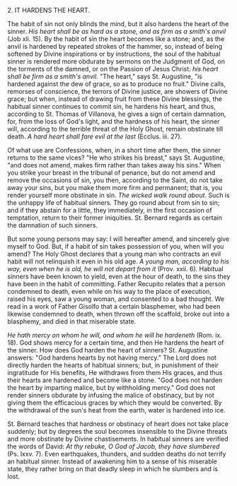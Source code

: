 
2\. IT HARDENS THE HEART.

The habit of sin not only blinds the mind, but it also hardens the heart of the sinner. *His heart shall be as hard as a stone, and as firm as a smith\'s anvil* (Job xli. 15). By the habit of sin the heart becomes like a stone; and, as the anvil is hardened by repeated strokes of the hammer, so, instead of being softened by Divine inspirations or by instructions, the soul of the habitual sinner is rendered more obdurate by sermons on the Judgment of God, on the torments of the damned, or on the Passion of Jesus Christ: *his heart shall be firm as a smith\'s anvil*. \"The heart,\" says St. Augustine, \"is hardened against the dew of grace, so as to produce no fruit.\" Divine calls, remorses of conscience, the terrors of Divine justice, are showers of Divine grace; but when, instead of drawing fruit from these Divine blessings, the habitual sinner continues to commit sin, he hardens his heart, and thus, according to St. Thomas of Villanova, he gives a sign of certain damnation, for, from the loss of God\'s light, and the hardness of his heart, the sinner will, according to the terrible threat of the Holy Ghost, remain obstinate till death. *A hard heart shall fare evil at the last* (Ecclus. iii. 27).

Of what use are Confessions, when, in a short time after them, the sinner returns to the same vices? \"He who strikes his breast,\" says St. Augustine, \"and does not amend, makes firm rather than takes away his sins.\" When you strike your breast in the tribunal of penance, but do not amend and remove the occasions of sin, you then, according to the Saint, do not take away your sins, but you make them more firm and permanent; that is, you render yourself more obstinate in sin. *The wicked walk round about*. Such is the unhappy life of habitual sinners. They go round about from sin to sin; and if they abstain for a little, they immediately, in the first occasion of temptation, return to their former iniquities. St. Bernard regards as certain the damnation of such sinners.

But some young persons may say: I will hereafter amend, and sincerely give myself to God. But, if a habit of sin takes possession of you, when will you amend? The Holy Ghost declares that a young man who contracts an evil habit will not relinquish it even in his old age. *A young man, according to his way, even when he is old, he will not depart from it* (Prov. xxii. 6). Habitual sinners have been known to yield, even at the hour of death, to the sins they have been in the habit of committing. Father Recupito relates that a person condemned to death, even while on his way to the place of execution, raised his eyes, saw a young woman, and consented to a bad thought. We read in a work of Father Gisolfo that a certain blasphemer, who had been likewise condemned to death, when thrown off the scaffold, broke out into a blasphemy, and died in that miserable state.

*He hath mercy on whom he will, and whom he will he hardeneth* (Rom. ix. 18). God shows mercy for a certain time, and then He hardens the heart of the sinner. How does God harden the heart of sinners? St. Augustine answers: \"God hardens hearts by not having mercy.\" The Lord does not directly harden the hearts of habitual sinners; but, in punishment of their ingratitude for His benefits, He withdraws from them His graces, and thus their hearts are hardened and become like a stone. \"God does not harden the heart by imparting malice, but by withholding mercy.\" God does not render sinners obdurate by infusing the malice of obstinacy, but by not giving them the efficacious graces by which they would be converted. By the withdrawal of the sun\'s heat from the earth, water is hardened into ice.

St. Bernard teaches that hardness or obstinacy of heart does not take place suddenly; but by degrees the soul becomes insensible to the Divine threats and more obstinate by Divine chastisements. In habitual sinners are verified the words of David: *At thy rebuke, O God of Jacob, they have slumbered* (Ps. lxxv. 7). Even earthquakes, thunders, and sudden deaths do not terrify an habitual sinner. Instead of awakening him to a sense of his miserable state, they rather bring on that deadly sleep in which he slumbers and is lost.

